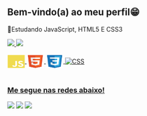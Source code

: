 ## Bem-vindo(a) ao meu perfil😁

🌱Estudando JavaScript, HTML5 E CSS3


 <div>
   <a href="https://github.com/Cyo4k">
   <img height="180em" src="https://github-readme-stats.vercel.app/api?username=Cyo4k&show_icons=true&theme=gruvbox"/>
   <img height="180em" src="https://github-readme-stats.vercel.app/api/top-langs/?username=Cyo4k&layout=compact&langs_count=6&theme=gruvbox"/>


<div style="display: inline_block"><br>
  <img align="center" alt="Js" height="30" width="40" src="https://raw.githubusercontent.com/devicons/devicon/master/icons/javascript/javascript-plain.svg">
  <img align="center" alt="HTML" height="30" width="40" src="https://raw.githubusercontent.com/devicons/devicon/master/icons/html5/html5-original.svg">
  <img align="center" alt="CSS" height="30" width="40" src="https://raw.githubusercontent.com/devicons/devicon/master/icons/css3/css3-original.svg">
   <img align="center" alt="CSS" height="30" width="40" src="https://raw.githubusercontent.com/bablubambal/All_logo_and_pictures/1ac69ce5fbc389725f16f989fa53c62d6e1b4883/programming%20languages/java.svg">


</div>
 
 <br>
 
  ### Me segue nas redes abaixo!
 
<div> 
  <a href="https://instagram.com/jp.brasileiro" target="_blank"><img src="https://img.shields.io/badge/-Instagram-%23E4405F?style=for-the-badge&logo=instagram&logoColor=white" target="_blank"></a>
  <a href = "mailto:jpauloxpo@gmail.com"><img src="https://img.shields.io/badge/-Gmail-%23333?style=for-the-badge&logo=gmail&logoColor=white" target="_blank"></a>
  <a href="https://www.linkedin.com/in/joaoobrasileiro1" target="_blank"><img src="https://img.shields.io/badge/-LinkedIn-%230077B5?style=for-the-badge&logo=linkedin&logoColor=white" target="_blank"></a> 
 
 
